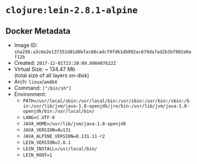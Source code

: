 # `clojure:lein-2.8.1-alpine`

## Docker Metadata

- Image ID: `sha256:a3c6e2e137351d81d8bfac68cadcf9fd61db992ac679da7ad2b3bf902a9af12b`
- Created: `2017-12-01T23:20:09.890407622Z`
- Virtual Size: ~ 134.47 Mb  
  (total size of all layers on-disk)
- Arch: `linux`/`amd64`
- Command: `["/bin/sh"]`
- Environment:
  - `PATH=/usr/local/sbin:/usr/local/bin:/usr/sbin:/usr/bin:/sbin:/bin:/usr/lib/jvm/java-1.8-openjdk/jre/bin:/usr/lib/jvm/java-1.8-openjdk/bin:/usr/local/bin/`
  - `LANG=C.UTF-8`
  - `JAVA_HOME=/usr/lib/jvm/java-1.8-openjdk`
  - `JAVA_VERSION=8u131`
  - `JAVA_ALPINE_VERSION=8.131.11-r2`
  - `LEIN_VERSION=2.8.1`
  - `LEIN_INSTALL=/usr/local/bin/`
  - `LEIN_ROOT=1`
